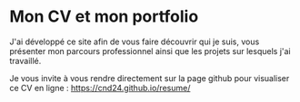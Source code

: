 # Mon CV et mon portfolio

J'ai développé ce site afin de vous faire découvrir qui je suis, vous présenter mon parcours professionnel ainsi que les projets sur lesquels j'ai travaillé.

Je vous invite à vous rendre directement sur la page github pour visualiser ce CV en ligne : https://cnd24.github.io/resume/
